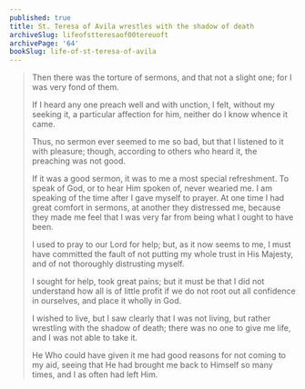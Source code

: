 ```yaml
---
published: true
title: St. Teresa of Avila wrestles with the shadow of death
archiveSlug: lifeofstteresaof00tereuoft
archivePage: '64'
bookSlug: life-of-st-teresa-of-avila
---
```


> Then there was the torture of sermons, and that not a slight one; for I was very fond of them.
> 
> If I heard any one preach well and with unction, I felt, without my seeking it, a particular affection for him, neither do I know whence it came.
> 
> Thus, no sermon ever seemed to me so bad, but that I listened to it with pleasure; though, according to others who heard it, the preaching was not good.
> 
> If it was a good sermon, it was to me a most special refreshment. To speak of God, or to hear Him spoken of, never wearied me. I am speaking of the time after I gave myself to prayer. At one time I had great comfort in sermons, at another they distressed me, because they made me feel that I was very far from being what I ought to have been.
>
> I used to pray to our Lord for help; but, as it now seems to me, I must have committed the fault of not putting my whole trust in His Majesty, and of not thoroughly distrusting myself.
> 
> I sought for help, took great pains; but it must be that I did not understand how all is of little profit if we do not root out all confidence in ourselves, and place it wholly in God.
> 
> I wished to live, but I saw clearly that I was not living, but rather wrestling with the shadow of death; there was no one to give me life, and I was not able to take it.
> 
> He Who could have given it me had good reasons for not coming to my aid, seeing that He had brought me back to Himself so many times, and I as often had left Him.
